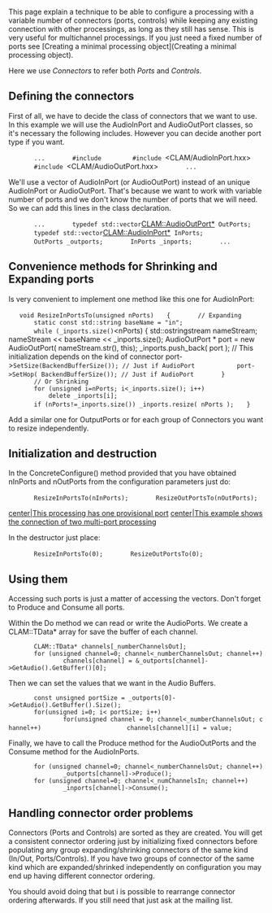 This page explain a technique to be able to configure a processing with a variable number of connectors (ports, controls) while keeping any existing connection with other processings, as long as they still has sense. This is very useful for multichannel processings. If you just need a fixed number of ports see [Creating a minimal processing object](Creating a minimal processing object).

Here we use *Connectors* to refer both *Ports* and *Controls*.

Defining the connectors
-----------------------

First of all, we have to decide the class of connectors that we want to use. In this example we will use the AudioInPort and AudioOutPort classes, so it's necessary the following includes. However you can decide another port type if you want.

`       ...`
`       #include `<vector>
`       #include `<CLAM/AudioInPort.hxx>
`       #include `<CLAM/AudioOutPort.hxx>
`       ...`

We'll use a vector of AudioInPort (or AudioOutPort) instead of an unique AudioInPort or AudioOutPort. That's because we want to work with variable number of ports and we don't know the number of ports that we will need. So we can add this lines in the class declaration.

`       ...`
`       typedef std::vector`<CLAM::AudioOutPort*>` OutPorts;`
`       typedef std::vector`<CLAM::AudioInPort*>` InPorts;`
`       OutPorts _outports;`
`       InPorts _inports;`
`       ...`

Convenience methods for Shrinking and Expanding ports
-----------------------------------------------------

Is very convenient to implement one method like this one for AudioInPort:

`   void ResizeInPortsTo(unsigned nPorts)`
`   {`
`       // Expanding`
`       static const std::string baseName = "in";`
`       while (_inports.size()`<nPorts)
        {
            std::ostringstream nameStream;
            nameStream << baseName << _inports.size();
            AudioOutPort * port = new AudioOutPort( nameStream.str(), this);
            _inports.push_back( port );
            // This initialization depends on the kind of connector
            port->`SetSize(BackendBufferSize()); // Just if AudioPort`
`           port->SetHop( BackendBufferSize()); // Just if AudioPort`
`       }`
`       // Or Shrinking`
`       for (unsigned i=nPorts; i<_inports.size(); i++)`
`           delete _inports[i];`
`       if (nPorts!=_inports.size()) _inports.resize( nPorts );`
`   }`

Add a similar one for OutputPorts or for each group of Connectors you want to resize independently.

Initialization and destruction
------------------------------

In the ConcreteConfigure() method provided that you have obtained nInPorts and nOutPorts from the configuration parameters just do:

`       ResizeInPortsTo(nInPorts);`
`       ResizeOutPortsTo(nOutPorts);`

[center|This processing has one provisional port](image:init_1_channel.png) [center|This example shows the connection of two multi-port processing](image:dynamic_ports_4_channels.png)

In the destructor just place:

`       ResizeInPortsTo(0);`
`       ResizeOutPortsTo(0);`

Using them
----------

Accessing such ports is just a matter of accessing the vectors. Don't forget to Produce and Consume all ports.

Within the Do method we can read or write the AudioPorts. We create a CLAM::TData\* array for save the buffer of each channel.

`       CLAM::TData* channels[_numberChannelsOut];`
`       for (unsigned channel=0; channel<_numberChannelsOut; channel++)`
`               channels[channel] = &_outports[channel]->GetAudio().GetBuffer()[0];`

Then we can set the values that we want in the Audio Buffers.

`       const unsigned portSize = _outports[0]->GetAudio().GetBuffer().Size();`
`       for(unsigned i=0; i< portSize; i++)`
`               for(unsigned channel = 0; channel<_numberChannelsOut; channel++)`
`                       channels[channel][i] = value; `

Finally, we have to call the Produce method for the AudioOutPorts and the Consume method for the AudioInPorts.

`       for (unsigned channel=0; channel<_numberChannelsOut; channel++)`
`               _outports[channel]->Produce();`
`       for (unsigned channel=0; channel<_numChannelsIn; channel++)`
`               _inports[channel]->Consume();`

Handling connector order problems
---------------------------------

Connectors (Ports and Controls) are sorted as they are created. You will get a consistent connector ordering just by initializing fixed connectors before populating any group expanding/shrinking connectors of the same kind (In/Out, Ports/Controls). If you have two groups of connector of the same kind which are expanded/shrinked independently on configuration you may end up having different connector ordering.

You should avoid doing that but i is possible to rearrange connector ordering afterwards. If you still need that just ask at the mailing list.
